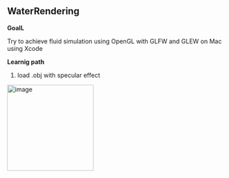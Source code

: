 ## WaterRendering
**GoalL**

Try to achieve fluid simulation using OpenGL with GLFW and GLEW on Mac using Xcode

**Learnig path**
1. load .obj with specular effect
<img src="https://raw.githubusercontent.com/SamMaoYS/WaterRendering/master/Water/resources/images/model_with_specular.png" alt="image" width="200"/>
